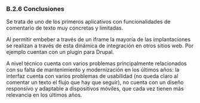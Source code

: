 ### B.2.6 Conclusiones

Se trata de uno de los primeros aplicativos con funcionalidades de comentario de texto muy concretas y limitadas.

Al permitir embeber a través de un iframe la mayoría de las implantaciones se realizan a través de esta dinámica de integración en otros sitios web. Por ejemplo cuentan con un plugin para Drupal.

A nivel técnico cuenta con varios problemas principalmente relacionados con su falta de mantenimiento y modernización en los últimos años: la interfaz cuenta con varios problemas de usabilidad \(no queda claro al comentar un texto el flujo que hay que seguir\), no cuenta con un diseño responsivo y adaptable a dispositivos móviles, que cada vez tienen más relevancia en los últimos años.

